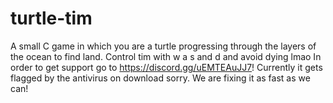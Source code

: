 # turtle-tim
A small C game in which you are a turtle progressing through the layers of the ocean to find land.
Control tim with w a s and d and avoid dying lmao
In order to get support go to https://discord.gg/uEMTEAuJJ7!
Currently it gets flagged by the antivirus on download sorry. We are fixing it as fast as we can!
